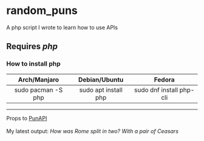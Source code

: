 # random_puns
A php script I wrote to learn how to use APIs

<h2><b>Requires <i>php</i></b></h2>
<h3>How to install php</h3>

|  **Arch/Manjaro**  |   **Debian/Ubuntu**  |        **Fedora**        |
|:------------------:|:--------------------:|:------------------------:|
| sudo pacman -S php | sudo apt install php | sudo dnf install php-cli |

<hr>
Props to <a href="https://www.punapi.rest/" target="_blank">PunAPI</a>
<br/>
<br>
My latest output: <i>How was Rome split in two? With a pair of Ceasars</i>

